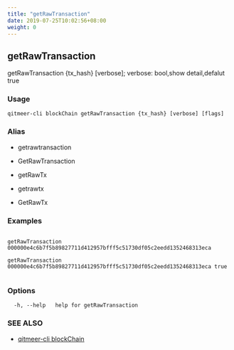 ```yaml
---
title: "getRawTransaction"
date: 2019-07-25T10:02:56+08:00
weight: 0
---
```


## getRawTransaction

getRawTransaction {tx_hash} [verbose]; verbose: bool,show detail,defalut true

### Usage

```
qitmeer-cli blockChain getRawTransaction {tx_hash} [verbose] [flags]
```



### Alias

- getrawtransaction

- GetRawTransaction

- getRawTx

- getrawtx

- GetRawTx

### Examples

```

getRawTransaction 000000e4c6b7f5b89827711d412957bfff5c51730df05c2eedd1352468313eca

getRawTransaction 000000e4c6b7f5b89827711d412957bfff5c51730df05c2eedd1352468313eca true
	
```

### Options

```
  -h, --help   help for getRawTransaction
```

### SEE ALSO

* [qitmeer-cli blockChain](/en/reference/qitmeer-cli/blockchain/)	 

